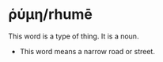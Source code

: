 # ῥύμη/rhumē
This word is a type of thing. It is a noun.
* This word means a narrow road or street.
